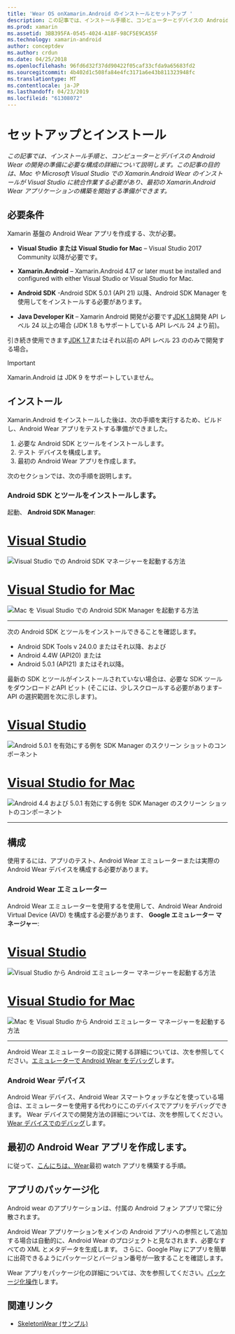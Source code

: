```yaml
---
title: 'Wear OS onXamarin.Android のインストールとセットアップ '
description: この記事では、インストール手順と、コンピューターとデバイスの Android Wear の開発の準備に必要な構成の詳細について説明します。 この記事の目的は、Mac や Microsoft Visual Studio での Xamarin.Android Wear のインストールが Visual Studio に統合作業する必要があり、最初の Xamarin.Android Wear アプリケーションの構築を開始する準備ができます。
ms.prod: xamarin
ms.assetid: 3BB395FA-0545-4024-A18F-98CF5E9CA55F
ms.technology: xamarin-android
author: conceptdev
ms.author: crdun
ms.date: 04/25/2018
ms.openlocfilehash: 96fd6d32f37dd90422f05caf33cfda9a65683fd2
ms.sourcegitcommit: 4b402d1c508fa84e4fc3171a6e43b811323948fc
ms.translationtype: MT
ms.contentlocale: ja-JP
ms.lasthandoff: 04/23/2019
ms.locfileid: "61308072"
---
```

# <a name="setup-and-installation"></a>セットアップとインストール

_この記事では、インストール手順と、コンピューターとデバイスの Android Wear の開発の準備に必要な構成の詳細について説明します。この記事の目的は、Mac や Microsoft Visual Studio での Xamarin.Android Wear のインストールが Visual Studio に統合作業する必要があり、最初の Xamarin.Android Wear アプリケーションの構築を開始する準備ができます。_

## <a name="requirements"></a>必要条件

Xamarin 基盤の Android Wear アプリを作成する、次が必要。

-   **Visual Studio または Visual Studio for Mac** &ndash; Visual Studio 2017 Community 以降が必要です。

-   **Xamarin.Android** &ndash; Xamarin.Android 4.17 or later must be installed and configured with either Visual Studio or Visual Studio for Mac.

-   **Android SDK** -Android SDK 5.0.1 (API 21) 以降、Android SDK Manager を使用してをインストールする必要があります。

-   **Java Developer Kit** &ndash; Xamarin Android 開発が必要です[JDK 1.8](https://www.oracle.com/technetwork/java/javase/downloads/jdk8-downloads-2133151.html)開発 API レベル 24 以上の場合 (JDK 1.8 もサポートしている API レベル 24 より前)。

引き続き使用できます[JDK 1.7](https://www.oracle.com/technetwork/java/javase/downloads/jdk7-downloads-1880260.html)またはそれ以前の API レベル 23 ののみで開発する場合。

> [!IMPORTANT]
> Xamarin.Android は JDK 9 をサポートしていません。

## <a name="installation"></a>インストール

Xamarin.Android をインストールした後は、次の手順を実行するため、ビルドし、Android Wear アプリをテストする準備ができました。 

1.  必要な Android SDK とツールをインストールします。
2.  テスト デバイスを構成します。
3.  最初の Android Wear アプリを作成します。

次のセクションでは、次の手順を説明します。


### <a name="install-android-sdk-and-tools"></a>Android SDK とツールをインストールします。 

起動、 **Android SDK Manager**: 

# <a name="visual-studiotabwindows"></a>[Visual Studio](#tab/windows)

![Visual Studio での Android SDK マネージャーを起動する方法](installation-images/vs/sdk-menu.png)

# <a name="visual-studio-for-mactabmacos"></a>[Visual Studio for Mac](#tab/macos)

![Mac を Visual Studio での Android SDK Manager を起動する方法](installation-images/xs/sdk-menu.png)

-----


次の Android SDK とツールをインストールできることを確認します。

* Android SDK Tools v 24.0.0 またはそれ以降、および
* Android 4.4W (API20) または
* Android 5.0.1 (API21) またはそれ以降。

最新の SDK とツールがインストールされていない場合は、必要な SDK ツールをダウンロード*と*API ビット (そこには、少しスクロールする必要があります&ndash;API の選択範囲を次に示します)。 

# <a name="visual-studiotabwindows"></a>[Visual Studio](#tab/windows)

![Android 5.0.1 を有効にする例を SDK Manager のスクリーン ショットのコンポーネント](installation-images/vs/sdk-select.png)

# <a name="visual-studio-for-mactabmacos"></a>[Visual Studio for Mac](#tab/macos)

![Android 4.4 および 5.0.1 有効にする例を SDK Manager のスクリーン ショットのコンポーネント](installation-images/xs/sdk-select.png)

-----


## <a name="configuration"></a>構成

使用するには、アプリのテスト、Android Wear エミュレーターまたは実際の Android Wear デバイスを構成する必要があります。 


### <a name="android-wear-emulator"></a>Android Wear エミュレーター

Android Wear エミュレーターを使用するを使用して、Android Wear Android Virtual Device (AVD) を構成する必要があります、 **Google エミュレーター マネージャー**:

# <a name="visual-studiotabwindows"></a>[Visual Studio](#tab/windows)

![Visual Studio から Android エミュレーター マネージャーを起動する方法](installation-images/vs/emulator-menu.png)

# <a name="visual-studio-for-mactabmacos"></a>[Visual Studio for Mac](#tab/macos)

![Mac を Visual Studio から Android エミュレーター マネージャーを起動する方法](installation-images/xs/emulator-menu.png)

-----

Android Wear エミュレーターの設定に関する詳細については、次を参照してください。[エミュレーターで Android Wear をデバッグ](~/android/wear/deploy-test/debug-on-emulator.md)します。


### <a name="android-wear-device"></a>Android Wear デバイス

Android Wear デバイス、Android Wear スマートウォッチなどを使っている場合は、エミュレーターを使用する代わりにこのデバイスでアプリをデバッグできます。 Wear デバイスでの開発方法の詳細については、次を参照してください。 [Wear デバイスでのデバッグ](~/android/wear/deploy-test/debug-on-device.md)します。


## <a name="create-your-first-android-wear-app"></a>最初の Android Wear アプリを作成します。

に従って、[こんにちは、Wear](~/android/wear/get-started/hello-wear.md)最初 watch アプリを構築する手順。


## <a name="packaging-your-app"></a>アプリのパッケージ化

Android wear のアプリケーションは、付属の Android フォン アプリで常に分散されます。 

Android Wear アプリケーションをメインの Android アプリへの参照として追加する場合は自動的に、Android Wear のプロジェクトと見なされます、必要なすべての XML とメタデータを生成します。 さらに、Google Play にアプリを簡単に出荷できるようにパッケージとバージョン番号が一致することを確認します。 

Wear アプリをパッケージ化の詳細については、次を参照してください。[パッケージ化操作](~/android/wear/deploy-test/packaging.md)します。


## <a name="related-links"></a>関連リンク

- [SkeletonWear (サンプル)](https://developer.xamarin.com/samples/SkeletonWear/)
